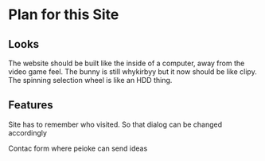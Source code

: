 # Plan for this Site
## Looks
The website should be built like the inside of a computer, away from the video game feel. The bunny is still whykirbyy but it now should be like clipy. 
The spinning selection wheel is like an HDD thing.

## Features
Site has to remember who visited. So that dialog can be changed accordingly

Contac form where peioke can send ideas